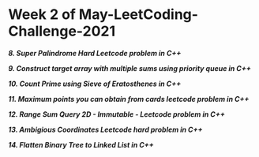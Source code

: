 # Week 2 of May-LeetCoding-Challenge-2021


***8. Super Palindrome Hard Leetcode problem in C++***

***9. Construct target array with multiple sums using priority queue in C++***

***10. Count Prime using Sieve of Eratosthenes in C++***

***11. Maximum points you can obtain from cards leetcode problem in C++***

***12. Range Sum Query 2D - Immutable - Leetcode problem in C++***

***13. Ambigious Coordinates Leetcode hard problem in C++***

***14. Flatten Binary Tree to Linked List in C++***






